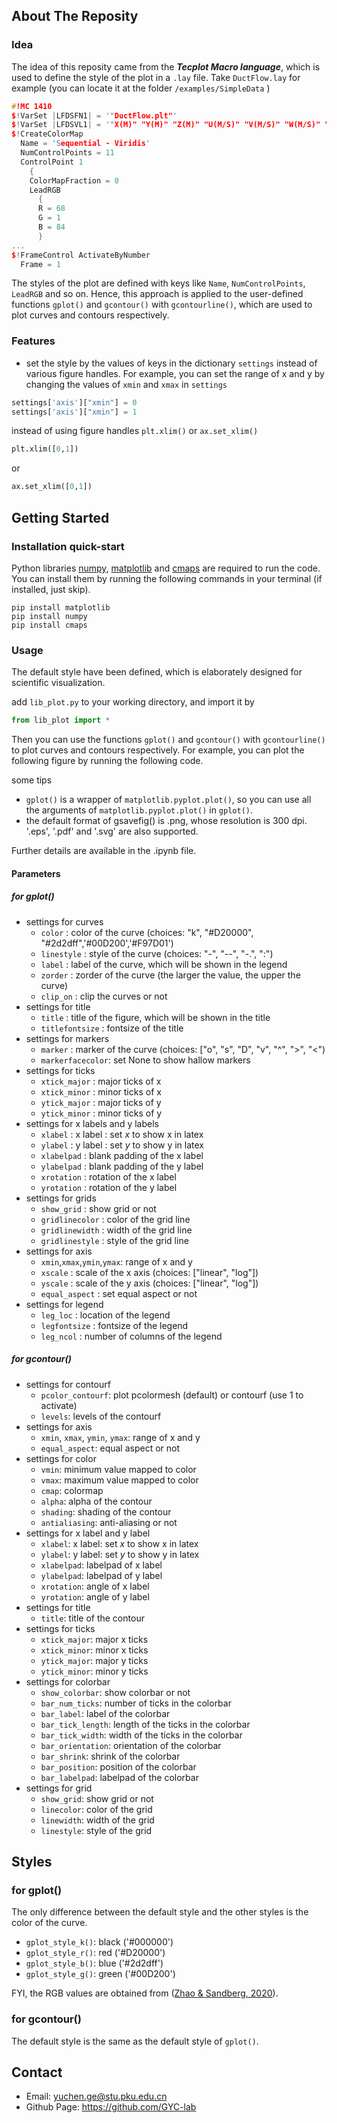 
## About The Reposity

### Idea 

The idea of this reposity came from the ***Tecplot Macro language***, which is used to 
define the style of the plot in a `.lay` file. Take `DuctFlow.lay` for example (you can locate it at the folder `/examples/SimpleData` )

```C++
#!MC 1410
$!VarSet |LFDSFN1| = '"DuctFlow.plt"'
$!VarSet |LFDSVL1| = '"X(M)" "Y(M)" "Z(M)" "U(M/S)" "V(M/S)" "W(M/S)" "P(N/m2)" "T(K)"'
$!CreateColorMap 
  Name = 'Sequential - Viridis'
  NumControlPoints = 11
  ControlPoint 1
    {
    ColorMapFraction = 0
    LeadRGB
      {
      R = 68
      G = 1
      B = 84
      }
...    
$!FrameControl ActivateByNumber
  Frame = 1
```
The styles of the plot are defined with keys like `Name`, `NumControlPoints`, `LeadRGB` and so on. 
Hence, this approach is applied to the user-defined functions
`gplot()` and `gcontour()` with `gcontourline()`, which are used to plot curves and contours respectively. 

### Features 

- set the style by the values of keys in the dictionary `settings` instead of various figure handles. For example, you can set the range of x and y by changing the values of `xmin` and `xmax` in `settings` 
```python
settings['axis']["xmin"] = 0
settings['axis']["xmin"] = 1
```
instead of using figure handles `plt.xlim()` or `ax.set_xlim()`
```python
plt.xlim([0,1])
```
or
```python
ax.set_xlim([0,1])
```


## Getting Started

### Installation quick-start

Python libraries [numpy](https://numpy.org/), [matplotlib](https://matplotlib.org/) 
and [cmaps](https://github.com/hhuangwx/cmaps) are required to run the code. You can install them by running the following commands in your terminal (if installed, just skip).
<!-- FYI, the colormaps in `cmaps` are from [NCL](https://www.ncl.ucar.edu/Document/Graphics/color_table_gallery.shtml) website. -->
```
pip install matplotlib
pip install numpy
pip install cmaps
```

### Usage

The default style have been defined, which is elaborately designed for scientific visualization. 

add `lib_plot.py` to your working directory, and import it by
```python
from lib_plot import *
```

Then you can use the functions `gplot()` and `gcontour()` with `gcontourline()` to plot curves and contours respectively. For example, you can plot the following figure by running the following code.


some tips

- `gplot()` is a wrapper of `matplotlib.pyplot.plot()`, so you can use all the arguments of `matplotlib.pyplot.plot()` in `gplot()`.
- the default format of gsavefig() is .png, whose resolution is 300 dpi. '.eps', '.pdf' and '.svg' are also supported.


Further details are available in the .ipynb file.

#### Parameters

##### for gplot()

  - settings for curves
      - `color`          : color of the curve (choices: "k", "#D20000", "#2d2dff",'#00D200','#F97D01')
      - `linestyle`      : style of the curve (choices: "-", "--", "-.", ":")
      - `label`          : label of the curve, which will be shown in the legend
      - `zorder`         : zorder of the curve (the larger the value, the upper the curve)
      - `clip_on`        : clip the curves or not
  - settings for title
      - `title`          : title of the figure, which will be shown in the title
      - `titlefontsize`  : fontsize of the title
  - settings for markers
      - `marker`         : marker of the curve (choices: ["o", "s", "D", "v", "^", ">", "<")
      - `markerfacecolor`: set None to show hallow markers
  - settings for ticks
      - `xtick_major`    : major ticks of x
      - `xtick_minor`    : minor ticks of x
      - `ytick_major`    : major ticks of y
      - `ytick_minor`    : minor ticks of y
  - settings for x labels and y labels
      - `xlabel`         : x label          : set $x$ to show x in latex
      - `ylabel`         : y label          : set $y$ to show y in latex
      - `xlabelpad`      : blank padding of the x label
      - `ylabelpad`      : blank padding of the y label
      - `xrotation`      : rotation of the x label
      - `yrotation`      : rotation of the y label
  - settings for grids
      - `show_grid`      : show grid or not
      - `gridlinecolor`  : color of the grid line
      - `gridlinewidth`  : width of the grid line
      - `gridlinestyle`  : style of the grid line
  - settings for axis
      - `xmin`,`xmax`,`ymin`,`ymax`: range of x and y
      - `xscale`         : scale of the x axis (choices: ["linear", "log"])
      - `yscale`         : scale of the y axis (choices: ["linear", "log"])
      - `equal_aspect`   : set equal aspect or not
  - settings for legend
      - `leg_loc`        : location of the legend
      - `legfontsize`    : fontsize of the legend
      - `leg_ncol`       : number of columns of the legend

##### for gcontour()

- settings for contourf
    - `pcolor_contourf`: plot pcolormesh (default) or contourf (use 1 to activate)
    - `levels`: levels of the contourf
- settings for axis
    - `xmin`, `xmax`, `ymin`, `ymax`: range of x and y
    - `equal_aspect`: equal aspect or not
- settings for color
    - `vmin`: minimum value mapped to color
    - `vmax`: maximum value mapped to color
    - `cmap`: colormap
    - `alpha`: alpha of the contour
    - `shading`: shading of the contour
    - `antialiasing`: anti-aliasing or not
- settings for x label and y label
    - `xlabel`: x label: set $x$ to show x in latex
    - `ylabel`: y label: set $y$ to show y in latex
    - `xlabelpad`: labelpad of x label
    - `ylabelpad`: labelpad of y label
    - `xrotation`: angle of x label
    - `yrotation`: angle of y label
- settings for title
    - `title`: title of the contour
- settings for ticks    
    - `xtick_major`: major x ticks
    - `xtick_minor`: minor x ticks
    - `ytick_major`: major y ticks
    - `ytick_minor`: minor y ticks
- settings for colorbar
    - `show_colorbar`: show colorbar or not
    - `bar_num_ticks`: number of ticks in the colorbar
    - `bar_label`: label of the colorbar
    - `bar_tick_length`: length of the ticks in the colorbar
    - `bar_tick_width`: width of the ticks in the colorbar
    - `bar_orientation`: orientation of the colorbar
    - `bar_shrink`: shrink of the colorbar
    - `bar_position`: position of the colorbar
    - `bar_labelpad`: labelpad of the colorbar
- settings for grid
    - `show_grid`: show grid or not
    - `linecolor`: color of the grid
    - `linewidth`: width of the grid
    - `linestyle`: style of the grid




## Styles

### for gplot()

The only difference between the default style and the other styles is the color of the curve. 

- `gplot_style_k()`: black ('#000000')
- `gplot_style_r()`: red ('#D20000')
- `gplot_style_b()`: blue ('#2d2dff')
- `gplot_style_g()`: green ('#00D200')

FYI, the RGB values are obtained from ([Zhao & Sandberg, 2020](https://doi.org/10.1017/jfm.2020.39)).

### for gcontour()

The default style is the same as the default style of `gplot()`.


## Contact

- Email: yuchen.ge@stu.pku.edu.cn
- Github Page: https://github.com/GYC-lab
